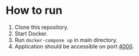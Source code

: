 # How to run 
1. Clone this repository.
2. Start Docker.
3. Run `docker-compose up` in main directory. 
4. Application should be accessible on port [4000](http://localhost:4000). 

